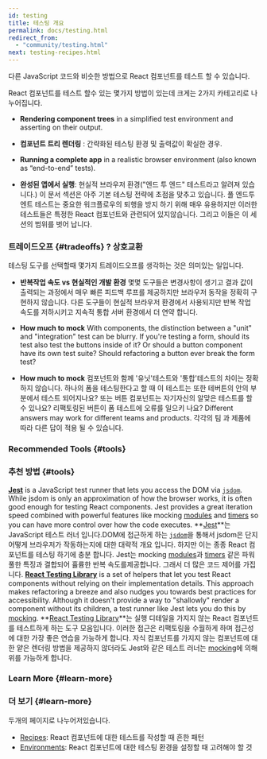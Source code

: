 ```yaml
---
id: testing
title: 테스팅 개요
permalink: docs/testing.html
redirect_from:
  - "community/testing.html"
next: testing-recipes.html
---
```


다른 JavaScript 코드와 비슷한 방법으로 React 컴포넌트를 테스트 할 수 있습니다.

React 컴포넌트를 테스트 할수 있는 몇가지 방법이 있는데 크게는 2가지 카테고리로 나누어집니다.
* **Rendering component trees** in a simplified test environment and asserting on their output.
* **컴포넌트 트리 렌더링** : 간략화된 테스팅 환경 및 출력값이 확실한 경우.

* **Running a complete app** in a realistic browser environment (also known as “end-to-end” tests).
* **완성된 앱에서 실행**: 현실적 브라우저 환경("엔드 투 엔드" 테스트라고 알려져 있습니다.)
이 문서 섹션은 아주 기본 테스팅 전략에 초점을 맞추고 있습니다. 풀 엔드투엔트 테스트는 중요한 워크플로우의 퇴행을 방지 하기 위해 매우 유용하지만 이러한 테스트들은 특정한 React 컴포넌트와 관련되어 있지않습니다. 그리고 이들은 이 세션의 범위를 벗어 납니다.    

### 트레이드오프 {#tradeoffs} ? 상호교환

테스팅 도구를 선택할때 몇가지 트레이드오프를 생각하는 것은 의미있는 일입니다.
* **반복작업 속도 vs 현실적인 개발 환경** 몇몇 도구들은 변경사항이 생기고 결과 값이 출력되는 과정에서 매우 빠른 피드백 루프를 제공하지만 브라우저 동작을 정확히 구현하지 않습니다. 다른 도구들이 현실적 브라우저 환경에서 사용되지만 반복 작업 속도를 저하시키고 지속적 통합 서버 환경에서 더 연약 합니다.

* **How much to mock** With components, the distinction between a "unit" and "integration" test can be blurry. If you're testing a form, should its test also test the buttons inside of it? Or should a button component have its own test suite? Should refactoring a button ever break the form test?

* **How much to mock** 컴포넌트와 함께 '유닛'테스트와 '통합'테스트의 차이는 정확하지 않습니다. 하나의 폼을 테스팅한다고 할 때 이 테스트는 또한 테버튼의 안의 부분에서 테스트 되어지나요? 또는 버튼 컴포넌트는 자기자신의 알맞은 테스트를 할수 있나요? 리팩토링된 버튼이 폼 테스트에 오류를 일으키 나요?
Different answers may work for different teams and products.
각각의 팀 과 제품에 따라 다른 답이 적용 될 수 있습니다.
### Recommended Tools {#tools}
### 추천 방법 {#tools}
**[Jest](https://facebook.github.io/jest/)** is a JavaScript test runner that lets you access the DOM via [`jsdom`](/docs/testing-environments.html#mocking-a-rendering-surface). While jsdom is only an approximation of how the browser works, it is often good enough for testing React components. Jest provides a great iteration speed combined with powerful features like mocking [modules](/docs/testing-environments.html#mocking-modules) and [timers](/docs/testing-environments.html#mocking-timers) so you can have more control over how the code executes.
**[Jest](https://facebook.github.io/jest/)**는 JavaScript 테스트 러너 입니다.DOM에 접근하게 하는 [`jsdom`](/docs/testing-environments.html#mocking-a-rendering-surface)을 통해서 jsdom은 단지 어떻게 브라우저가 작동하는지에 대한 대략적 개요 입니다. 하지만 이는 종종 React 컴포넌트를 테스팅 하기에 충분 합니다. Jest는 mocking [modules](/docs/testing-environments.html#mocking-modules)과 [timers](/docs/testing-environments.html#mocking-timers) 같은 파워풀한 특징과 결합되어 휼륭한 반복 속도를제공합니다. 그래서 더 많은 코드 제어를 가집니다.
**[React Testing Library](https://testing-library.com/react)** is a set of helpers that let you test React components without relying on their implementation details. This approach makes refactoring a breeze and also nudges you towards best practices for accessibility. Although it doesn't provide a way to "shallowly" render a component without its children, a test runner like Jest lets you do this by [mocking](/docs/testing-recipes.html#mocking-modules).
**[React Testing Library](https://testing-library.com/react)**는 실행 디테일을 가지지 않는 React 컴포넌트를 테스트하게 하는 도구 모음입니다. 이러한 접근은 리팩토링을 수월하게 하며 접근성에 대한 가장 좋은 연습을 가능하게 합니다. 자식 컴포넌트를 가지지 않는 컴포넌트에 대한 얕은 렌더링 방법을 제공하지 않더라도 Jest와 같은 테스트 러너는 [mocking](/docs/testing-recipes.html#mocking-modules)에 의해 위를 가능하게 합니다.  
### Learn More {#learn-more}
### 더 보기 {#learn-more}
두개의 페이지로 나누어저있습니다.
- [Recipes](/docs/testing-recipes.html): React 컴포넌트에 대한 테스트를 작성할 때 흔한 패턴
- [Environments](/docs/testing-environments.html): React 컴포넌트에 대한 테스팅 환경을 설정할 때 고려해야 할 것
